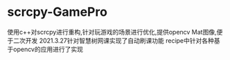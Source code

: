 # scrcpy-GamePro
使用c++对scrcpy进行重构,针对玩游戏的场景进行优化,提供opencv Mat图像,便于二次开发
2021.3.27针对智慧树网课实现了自动刷课功能
recipe中针对各种基于opencv的应用进行了实现